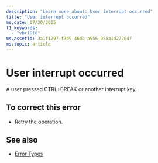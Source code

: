 ```yaml
---
description: "Learn more about: User interrupt occurred"
title: "User interrupt occurred"
ms.date: 07/20/2015
f1_keywords: 
  - "vbrID18"
ms.assetid: 3a1f1297-f3d9-46db-a956-058a1d272047
ms.topic: article
---
```

# User interrupt occurred

A user pressed CTRL+BREAK or another interrupt key.  
  
## To correct this error  
  
- Retry the operation.  
  
## See also

- [Error Types](../programming-guide/language-features/error-types.md)
